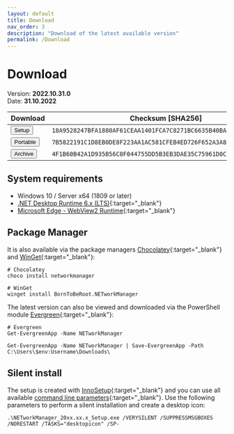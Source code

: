 ```yaml
---
layout: default
title: Download
nav_order: 3
description: "Download of the latest available version"
permalink: /Download
---
```


# Download

Version: **2022.10.31.0** <br>
Date: **31.10.2022**

| Download                                                                                                                                                                                                             | Checksum [SHA256]                                                  |
| -------------------------------------------------------------------------------------------------------------------------------------------------------------------------------------------------------------------- | ------------------------------------------------------------------ |
| <a href='https://github.com/BornToBeRoot/NETworkManager/releases/download/2022.10.31.0/NETworkManager_2022.10.31.0_Setup.exe' target='_blank'><button type="button" name="button" class="btn">Setup</button></a>       | `18A9528247BFA1880AF61CEAA1401FCA7C8271BC6635B40BA72D77AB065867A0` |
| <a href='https://github.com/BornToBeRoot/NETworkManager/releases/download/2022.10.31.0/NETworkManager_2022.10.31.0_Portable.zip' target='_blank'><button type="button" name="button" class="btn">Portable</button></a> | `7B5822191C1D8EB0DE8F223AA1AC581CFEB4ED726F652A3A8A7D0941A51BE68F` |
| <a href='https://github.com/BornToBeRoot/NETworkManager/releases/download/2022.10.31.0/NETworkManager_2022.10.31.0_Archive.zip' target='_blank'><button type="button" name="button" class="btn">Archive</button></a>   | `4F1B60B42A1D935B56C0F044755DD5B3EB3DAE35C75961D0CD7FFFFB87596847` |

## System requirements

- Windows 10 / Server x64 (1809 or later)
- [.NET Desktop Runtime 6.x (LTS)](https://dotnet.microsoft.com/download/dotnet/6.0){:target="\_blank"}
- [Microsoft Edge - WebView2 Runtime](https://developer.microsoft.com/en-us/microsoft-edge/webview2/){:target="\_blank"}

## Package Manager

It is also available via the package managers [Chocolatey](https://chocolatey.org/packages/NETworkManager){:target="\_blank"} and [WinGet](https://github.com/microsoft/winget-pkgs/tree/master/manifests/b/BornToBeRoot/NETworkManager/){:target="\_blank"}:

```
# Chocolatey
choco install networkmanager

# WinGet
winget install BornToBeRoot.NETworkManager
```

The latest version can also be viewed and downloaded via the PowerShell module [Evergreen](https://github.com/aaronparker/evergreen){:target="\_blank"}:

```
# Evergreen
Get-EvergreenApp -Name NETworkManager

Get-EvergreenApp -Name NETworkManager | Save-EvergreenApp -Path C:\Users\$env:Username\Downloads\
```

## Silent install

The setup is created with [InnoSetup](https://jrsoftware.org/isinfo.php){:target="\_blank"} and you can use all available [command line parameters](https://jrsoftware.org/ishelp/index.php?topic=setupcmdline){:target="\_blank"}. Use the following parameters to perform a silent installation and create a desktop icon:

```
.\NETworkManager_20xx.xx.x_Setup.exe /VERYSILENT /SUPPRESSMSGBOXES /NORESTART /TASKS="desktopicon" /SP-
```
